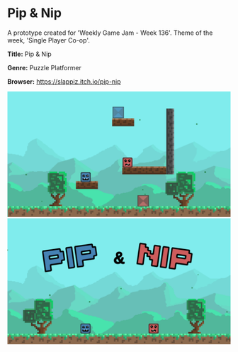 # Pip & Nip
A prototype created for 'Weekly Game Jam - Week 136'. Theme of the week, 'Single Player Co-op'.


**Title:** Pip & Nip

**Genre:** Puzzle Platformer

**Browser:** https://slappiz.itch.io/pip-nip

![level](Screenshots/level.png)
![main](Screenshots/main.png)
